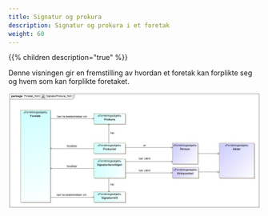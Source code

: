 ```yaml
---
title: Signatur og prokura
description: Signatur og prokura i et foretak
weight: 60
---
```


{{% children description="true" %}}

Denne visningen gir en fremstilling av hvordan et foretak kan forplikte seg og hvem som kan forplikte foretaket.

![SignProkFR](https://github.com/brreg/informasjonsmodeller/blob/main/foretaksregisteret/forretningsobjektmodeller/SignaturProkura.jpg?raw=true)

